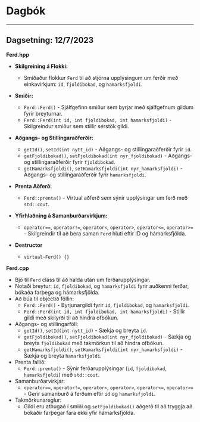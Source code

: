 # Dagbók
---
## **Dagsetning: 12/7/2023**  
**Ferd.hpp**
  - **Skilgreining á Flokki:**
    - Smíðaður flokkur `Ferd` til að stjórna upplýsingum um ferðir með einkavirkjum: `id`, `fjoldibokad`, og `hamarksfjoldi`.
  
  - **Smiðir:**
    - `Ferd::Ferd()` - Sjálfgefinn smiður sem byrjar með sjálfgefnum gildum fyrir breyturnar.
    - `Ferd::Ferd(int id, int fjoldibokad, int hamarksfjoldi)` - Skilgreindur smiður sem stillir sérstök gildi.
  
  - **Aðgangs- og Stillingaraðferðir:**
    - `getId()`, `setId(int nytt_id)` - Aðgangs- og stillingaraðferðir fyrir `id`.
    - `getFjoldibokad()`, `setFjoldibokad(int nyr_fjoldibokad)` - Aðgangs- og stillingaraðferðir fyrir `fjoldibokad`.
    - `getHamarksfjoldi()`, `setHamarksfjoldi(int nyr_hamarksfjoldi)` - Aðgangs- og stillingaraðferðir fyrir `hamarksfjoldi`.
  
  - **Prenta Aðferð:**
    - `Ferd::prenta()` - Virtual aðferð sem sýnir upplýsingar um ferð með `std::cout`.
  
  - **Yfirhlaðning á Samanburðarvirkjum:**
    - `operator==`, `operator!=`, `operator<`, `operator>`, `operator<=`, `operator>=` - Skilgreindir til að bera saman `Ferd` hluti eftir ID og     hámarksfjölda.
  - **Destructor**
    - `virtual~Ferd() {}`

**Ferd.cpp**
  - Bjó til `Ferd` class til að halda utan um ferðarupplýsingar.
  - Notaði breytur: `id`, `fjoldibokad`, og `hamarksfjoldi` fyrir auðkenni ferðar, bókaða farþega og hámarksfjölda.
  - Að búa til objectið föllin:
    - `Ferd::Ferd()` - Byrjunargildi fyrir `id`, `fjoldibokad`, og `hamarksfjoldi`.
    - `Ferd::Ferd(int id, int fjoldibokad, int hamarksfjoldi)` - Stillir gildi með skilyrði til að hindra ofbókun.
  - Aðgangs- og stillingarföll:
    - `getId()`, `setId(int nytt_id)` - Sækja og breyta `id`.
    - `getFjoldibokad()`, `setFjoldibokad(int nyr_fjoldibokad)` - Sækja og breyta `fjoldibokad` með takmörkun til að hindra ofbókun.
    - `getHamarksfjoldi()`, `setHamarksfjoldi(int nyr_hamarksfjoldi)` - Sækja og breyta `hamarksfjoldi`.
  - Prenta fallið:
    - `Ferd::prenta()` - Sýnir ferðarupplýsingar (`id`, `fjoldibokad`, `hamarksfjoldi`) með `std::cout`.
  - Samanburðarvirkjar:
    - `operator==`, `operator!=`, `operator<`, `operator>`, `operator<=`, `operator>=` - Gerir samanburð á ferðum eftir `id` og `hamarksfjoldi`.
  - Takmörkunareglur:
    - Gildi eru athugað í smiði og `setFjoldibokad()` aðgerð til að tryggja að bókaðir farþegar fara ekki yfir hámarksfjölda.
